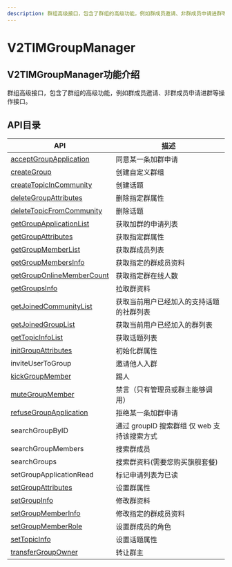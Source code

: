 ```yaml
---
description: 群组高级接口，包含了群组的高级功能，例如群成员邀请、非群成员申请进群等操作接口。
---
```


# V2TIMGroupManager

## V2TIMGroupManager功能介绍

群组高级接口，包含了群组的高级功能，例如群成员邀请、非群成员申请进群等操作接口。

## API目录

| API                                                                                   | 描述                             |
| ------------------------------------------------------------------------------------- | ------------------------------ |
| [acceptGroupApplication](../../api/v2timgroupmanager/acceptgroupapplication.md)       | 同意某一条加群申请                      |
| [createGroup](../../api/v2timgroupmanager/creategroup.md)                             | 创建自定义群组                        |
| [createTopicInCommunity](../../api/v2timgroupmanager/createtopicincommunity.md)       | 创建话题                           |
| [deleteGroupAttributes](../../api/v2timgroupmanager/deletegroupattributes.md)         | 删除指定群属性                        |
| [deleteTopicFromCommunity](../../api/v2timgroupmanager/deletetopicfromcommunity.md)   | 删除话题                           |
| [getGroupApplicationList](../../api/v2timgroupmanager/getgroupapplicationlist.md)     | 获取加群的申请列表                      |
| [getGroupAttributes](../../api/v2timgroupmanager/getgroupattributes.md)               | 获取指定群属性                        |
| [getGroupMemberList](../../api/v2timgroupmanager/getgroupmemberlist.md)               | 获取群成员列表                        |
| [getGroupMembersInfo](../../api/v2timgroupmanager/getgroupmembersinfo.md)             | 获取指定的群成员资料                     |
| [getGroupOnlineMemberCount](../../api/v2timgroupmanager/getgrouponlinemembercount.md) | 获取指定群在线人数                      |
| [getGroupsInfo](../../api/v2timgroupmanager/getgroupsinfo.md)                         | 拉取群资料                          |
| [getJoinedCommunityList](../../api/v2timgroupmanager/getjoinedcommunitylist.md)       | 获取当前用户已经加入的支持话题的社群列表           |
| [getJoinedGroupList](../../api/v2timgroupmanager/getjoinedgrouplist.md)               | 获取当前用户已经加入的群列表                 |
| [getTopicInfoList](../../api/v2timgroupmanager/gettopicinfolist.md)                   | 获取话题列表                         |
| [initGroupAttributes](../../api/v2timgroupmanager/initgroupattributes.md)             | 初始化群属性                         |
| inviteUserToGroup                                                                     | 邀请他人入群                         |
| [kickGroupMember](../../api/v2timgroupmanager/kickgroupmember.md)                     | 踢人                             |
| [muteGroupMember](../../api/v2timgroupmanager/mutegroupmember.md)                     | 禁言（只有管理员或群主能够调用）               |
| [refuseGroupApplication](../../api/v2timgroupmanager/refusegroupapplication.md)       | 拒绝某一条加群申请                      |
| searchGroupByID                                                                       | 通过 groupID 搜索群组  仅 web 支持该搜索方式 |
| searchGroupMembers                                                                    | 搜索群成员                          |
| searchGroups                                                                          | 搜索群资料(需要您购买旗舰套餐)               |
| setGroupApplicationRead                                                               | 标记申请列表为已读                      |
| [setGroupAttributes](../../api/v2timgroupmanager/setgroupattributes.md)               | 设置群属性                          |
| [setGroupInfo](../../api/v2timgroupmanager/setgroupinfo.md)                           | 修改群资料                          |
| [setGroupMemberInfo](../../api/v2timgroupmanager/setgroupmemberinfo.md)               | 修改指定的群成员资料                     |
| [setGroupMemberRole](../../api/v2timgroupmanager/setgroupmemberrole.md)               | 设置群成员的角色                       |
| [setTopicInfo](../../api/v2timgroupmanager/settopicinfo.md)                           | 设置话题属性                         |
| [transferGroupOwner](../../api/v2timgroupmanager/transfergroupowner.md)               | 转让群主                           |
